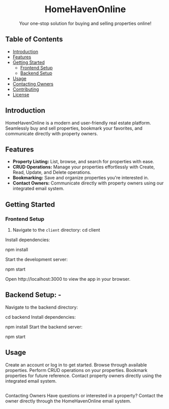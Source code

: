 <h1 align="center">HomeHavenOnline</h1>
<!-- 
<p align="center">
  <img src="your_logo.png" alt="HomeHavenOnline Logo" width="200">
</p> -->

<p align="center">Your one-stop solution for buying and selling properties online!</p>

## Table of Contents

- [Introduction](#introduction)
- [Features](#features)
- [Getting Started](#getting-started)
  - [Frontend Setup](#frontend-setup)
  - [Backend Setup](#backend-setup)
- [Usage](#usage)
- [Contacting Owners](#contacting-owners)
- [Contributing](#contributing)
- [License](#license)

## Introduction

HomeHavenOnline is a modern and user-friendly real estate platform. Seamlessly buy and sell properties, bookmark your favorites, and communicate directly with property owners.

## Features

- **Property Listing:** List, browse, and search for properties with ease.
- **CRUD Operations:** Manage your properties effortlessly with Create, Read, Update, and Delete operations.
- **Bookmarking:** Save and organize properties you're interested in.
- **Contact Owners:** Communicate directly with property owners using our integrated email system.

## Getting Started

### Frontend Setup

1. Navigate to the `client` directory:
   cd client

Install dependencies:

npm install


Start the development server:

npm start

Open http://localhost:3000 to view the app in your browser.

## Backend Setup: -
Navigate to the backend directory:

cd backend
Install dependencies:

npm install
Start the backend server:

npm start

## Usage
Create an account or log in to get started.
Browse through available properties.
Perform CRUD operations on your properties.
Bookmark properties for future reference.
Contact property owners directly using the integrated email system.

## 
Contacting Owners
Have questions or interested in a property? Contact the owner directly through the HomeHavenOnline email system.